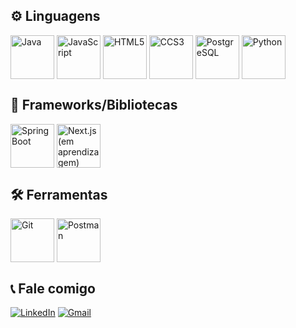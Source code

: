 ## ⚙️ Linguagens
<div style="display: inline_block">
    <img align="center" alt="Java" height="70" width="70" src="https://cdn.jsdelivr.net/gh/devicons/devicon@latest/icons/java/java-original.svg">
    <img align="center" alt="JavaScript" height="70" width="70" src="https://cdn.jsdelivr.net/gh/devicons/devicon@latest/icons/javascript/javascript-original.svg">
    <img align="center" alt="HTML5" height="70" width="70" src="https://cdn.jsdelivr.net/gh/devicons/devicon@latest/icons/html5/html5-original.svg">
    <img align="center" alt="CCS3" height="70" width="70" src="https://cdn.jsdelivr.net/gh/devicons/devicon@latest/icons/css3/css3-original.svg">
    <img align="center" alt="PostgreSQL" height="70" width="70" src="https://cdn.jsdelivr.net/gh/devicons/devicon@latest/icons/postgresql/postgresql-original.svg">
    <img align="center" alt="Python" height="70" width="70" src="https://cdn.jsdelivr.net/gh/devicons/devicon@latest/icons/python/python-original.svg">
</div>

## 📌 Frameworks/Bibliotecas
<div style="display: inline_block">
    <img align="center" alt="Spring Boot" height="70" width="70" src="https://cdn.jsdelivr.net/gh/devicons/devicon@latest/icons/spring/spring-original.svg">
    <img align="center" alt="Next.js(em aprendizagem) "height="70" width="70" src="https://cdn.jsdelivr.net/gh/devicons/devicon@latest/icons/nextjs/nextjs-original.svg">
</div>

## 🛠️ Ferramentas
<div style="display: inline_block">
    <img align="center" alt="Git" height="70" width="70" src="https://cdn.jsdelivr.net/gh/devicons/devicon@latest/icons/git/git-original.svg">
    <img align="center" alt="Postman" height="70" width="70" src="https://cdn.jsdelivr.net/gh/devicons/devicon@latest/icons/postman/postman-original.svg">
</div>


## 📞 Fale comigo 
[![LinkedIn](https://img.shields.io/badge/linkedin-%230077B5.svg?style=for-the-badge&logo=linkedin&logoColor=white)]()
[![Gmail](https://img.shields.io/badge/Gmail-D14836?style=for-the-badge&logo=gmail&logoColor=white)](mailto:tiagoeliassilva2005@gmail.com)
